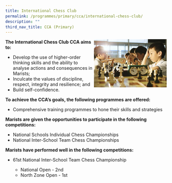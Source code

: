 ```yaml
---
title: International Chess Club
permalink: /programmes/primary/cca/international-chess-club/
description: ""
third_nav_title: CCA (Primary)
---
```



<img align="right" src="/images/CCA/Primary/International%20Chess%20Club_D1R0670.jpg" style="width:45%">


**The International Chess Club CCA aims to:**

*   Develop the use of higher-order thinking skills and the ability to analyse actions and consequences in Marists;
*   Inculcate the values of discipline, respect, integrity and resilience; and
*   Build self-confidence.

  

**To achieve the CCA’s goals, the following programmes are offered:**&nbsp;

*   Comprehensive training programmes to hone their skills and strategies

  

**Marists are given the opportunities to participate in the following competitions:**&nbsp;

*   National Schools Individual Chess Championships&nbsp;
*   National Inter-School Team Chess Championships&nbsp;

  

**Marists have performed well in the following competitions:**&nbsp;

*   61st National Inter-School Team Chess Championship

    *   National Open - 2nd
    *   North Zone Open - 1st